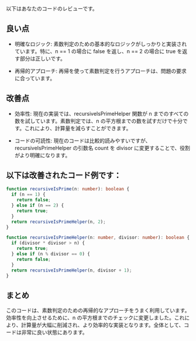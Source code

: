 以下はあなたのコードのレビューです。

## 良い点

- 明確なロジック: 素数判定のための基本的なロジックがしっかりと実装されています。特に、n == 1 の場合に false を返し、n == 2 の場合に true を返す部分は正しいです。

- 再帰的アプローチ: 再帰を使って素数判定を行うアプローチは、問題の要求に合っています。

## 改善点

- 効率性: 現在の実装では、recursiveIsPrimeHelper 関数が n までのすべての数を試しています。素数判定では、n の平方根までの数を試すだけで十分です。これにより、計算量を減らすことができます。

- コードの可読性: 現在のコードは比較的読みやすいですが、recursiveIsPrimeHelper の引数名 count を divisor に変更することで、役割がより明確になります。

## 以下は改善されたコード例です：

```typescript
function recursiveIsPrime(n: number): boolean {
  if (n == 1) {
    return false;
  } else if (n == 2) {
    return true;
  }
  return recursiveIsPrimeHelper(n, 2);
}

function recursiveIsPrimeHelper(n: number, divisor: number): boolean {
  if (divisor * divisor > n) {
    return true;
  } else if (n % divisor == 0) {
    return false;
  }
  return recursiveIsPrimeHelper(n, divisor + 1);
}
```

## まとめ

このコードは、素数判定のための再帰的なアプローチをうまく利用しています。効率性を向上させるために、n の平方根までのチェックに変更しました。これにより、計算量が大幅に削減され、より効率的な実装となります。全体として、コードは非常に良い状態にあります。

